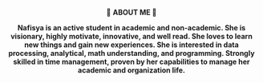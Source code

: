 <p align="center"> 👋 <b>ABOUT ME<b> 👋


<p align="center"> Nafisya is an active student in academic and non-academic. She is visionary, highly motivate, innovative, and well read. She loves to learn new things and gain new experiences.  She is interested in data processing, analytical, math understanding, and programming. Strongly skilled in time management, proven by her capabilities to manage her academic and organization life.
<!--
**nafisyaaa/nafisyaaa** is a ✨ _special_ ✨ repository because its `README.md` (this file) appears on your GitHub profile.

Here are some ideas to get you started:

- 🔭 I’m currently working on ...
- 🌱 I’m currently learning ...
- 👯 I’m looking to collaborate on ...
- 🤔 I’m looking for help with ...
- 💬 Ask me about ...
- 📫 How to reach me: ...
- 😄 Pronouns: ...
- ⚡ Fun fact: ...
-->
